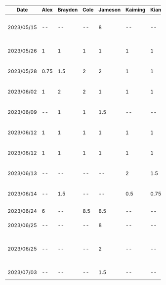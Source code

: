 | Date | Alex | Brayden | Cole | Jameson | Kaiming | Kian | Toluwa | Task|
| --- | --- | --- |---| --- | --- | --- | --- | --- |
| 2023/05/15 | -- | -- | -- | 8 | -- | -- | -- | Learning Kotlin / Jetpack Compose |
| 2023/05/26 | 1 | 1 | 1 | 1 | 1 | 1 | 1 | Project brainstorming meeting |
| 2023/05/28 | 0.75 | 1.5 | 2 | 2 | 1 | 1 | 1 | Project proposal presentation |
| 2023/06/02 | 1 | 2 | 2 | 1 | 1 | 1 | 1 | Project proposal document |
| 2023/06/09 | -- | 1 | 1 | 1.5 | -- | -- | -- | Project Skeleton Creation |
| 2023/06/12 | 1 | 1 | 1 | 1 | 1 | 1 | 1 | D2: Buddy Proposal Review |
| 2023/06/12 | 1 | 1 | 1 | 1 | 1 | 1 | 1 | Architecture Brainstorm Meeting |
| 2023/06/13 | -- | -- | -- | -- | 2 | 1.5 | 1.5 | D2: Buddy proposal document |
| 2023/06/14 | -- | 1.5 | -- | -- | 0.5 | 0.75 | -- | D2: Buddy proposal document |
| 2023/06/24 | 6 | -- | 8.5 | 8.5 | -- | -- | -- | D3: Demo feature work|
| 2023/06/25 | -- | -- | -- | 8 | -- | -- | -- | D3: Demo feature work|
| 2023/06/25 | -- | -- | -- | 2 | -- | -- | -- | Passing data between views and improving nav |
| 2023/07/03 | -- | -- | -- | 1.5 | -- | -- | -- | Changing input types |
